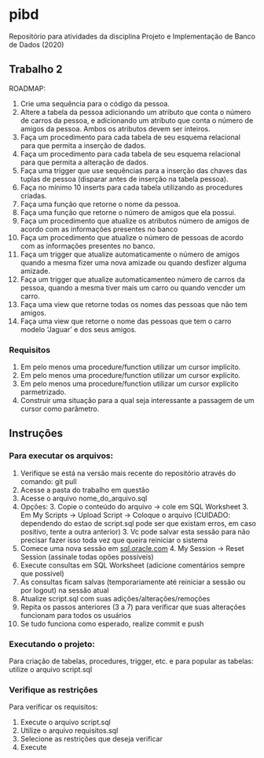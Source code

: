 # pibd
Repositório para atividades da disciplina Projeto e Implementação de Banco de Dados (2020)

## Trabalho 2
ROADMAP:
1. Crie uma sequência para o código da pessoa.
2. Altere a tabela da pessoa adicionando um atributo que conta o número de carros da pessoa, e adicionando um atributo que conta o número de amigos da pessoa. Ambos os atributos devem ser inteiros.
3. Faça um procedimento para cada tabela de seu esquema relacional para que permita a inserção de dados.
4. Faça um procedimento para cada tabela de seu esquema relacional para que permita a alteração de dados.
5. Faça uma trigger que use sequências para a inserção das chaves das tuplas de pessoa (disparar antes de inserção na tabela pessoa).
6. Faça no mínimo 10 inserts para cada tabela utilizando as procedures criadas.
7. Faça uma função que retorne o nome da pessoa.
8. Faça uma função que retorne o número de amigos que ela possui.
9. Faça um procedimento que atualize os atributos número de amigos de acordo com as informações presentes no banco
10. Faça um procedimento que atualize o número de pessoas de acordo com as informações presentes no banco.
11. Faça um trigger que atualize automaticamente o número de amigos quando a mesma fizer uma nova amizade ou quando desfizer alguma amizade.
12. Faça um trigger que atualize automaticamenteo número de carros da pessoa,  quando a mesma tiver mais um carro ou quando vencder um carro.
13. Faça uma view que retorne todas os nomes das pessoas que não tem amigos.
14. Faça uma view que retorne o nome das pessoas que tem o carro modelo ‘Jaguar’ e dos seus amigos.

### Requisitos
1. Em pelo menos uma procedure/function utilizar um cursor implícito.
2. Em pelo menos uma procedure/function utilizar um cursor explícito.
3. Em pelo menos uma procedure/function utilizar um cursor explícito parmetrizado.
4. Construir uma situação para a qual seja interessante a passagem de um cursor como parâmetro.

## Instruções
### Para executar os arquivos:
1. Verifique se está na versão mais recente do repositório através do comando: git pull
1. Acesse a pasta do trabalho em questão
5. Acesse o arquivo nome_do_arquivo.sql
6. Opções:
    3. Copie o conteúdo do arquivo -> cole em SQL Worksheet
    3. Em My Scripts -> Upload Script -> Coloque o arquivo (CUIDADO: dependendo do estao de script.sql pode ser que existam erros, em caso positivo, tente a outra anterior)
    3. Vc pode salvar esta sessão para não precisar fazer isso toda vez que queira reiniciar o sistema
4. Comece uma nova sessão em [sql.oracle.com](sql.oracle.com/) 
    4. My Session -> Reset Session (assinale todas opões possíveis)
5. Execute consultas em SQL Worksheet (adicione comentários sempre que possível)
6. As consultas ficam salvas (temporariamente até reiniciar a sessão ou por logout) na sessão atual
8. Atualize script.sql com suas adições/alterações/remoções
8. Repita os passos anteriores (3 a 7) para verificar que suas alterações funcionam para todos os usuários
9. Se tudo funciona como esperado, realize commit e push

### Executando o projeto:
Para criação de tabelas, procedures, trigger, etc. e para popular as tabelas: utilize o arquivo script.sql

### Verifique as restrições
Para verificar os requisitos: 
1. Execute o arquivo script.sql
2. Utilize o arquivo requisitos.sql
3. Selecione as restrições que deseja verificar
4. Execute 
